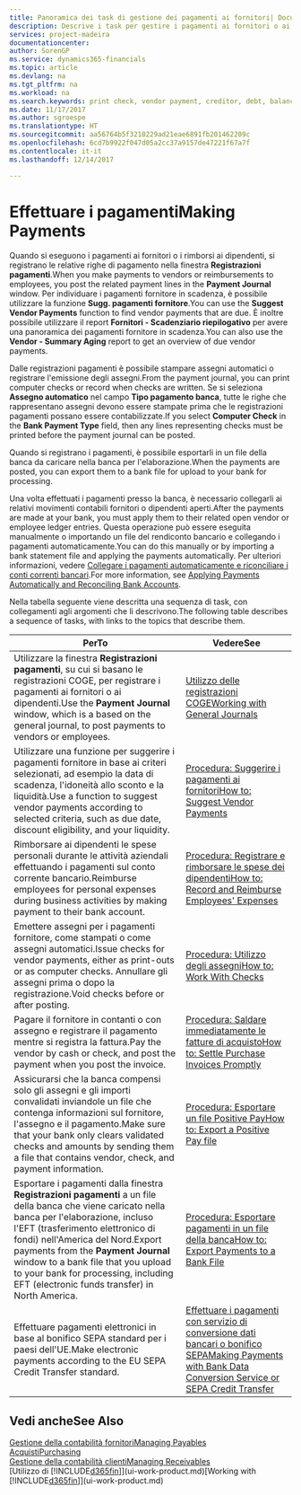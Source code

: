 ```yaml
---
title: Panoramica dei task di gestione dei pagamenti ai fornitori| Documenti Microsoft
description: Descrive i task per gestire i pagamenti ai fornitori o ai creditori, inclusa la registrazione delle righe di pagamento e la visualizzazione di una panoramica del saldo dovuto.
services: project-madeira
documentationcenter: 
author: SorenGP
ms.service: dynamics365-financials
ms.topic: article
ms.devlang: na
ms.tgt_pltfrm: na
ms.workload: na
ms.search.keywords: print check, vendor payment, creditor, debt, balance due, AP
ms.date: 11/17/2017
ms.author: sgroespe
ms.translationtype: HT
ms.sourcegitcommit: aa56764b5f3210229ad21eae6891fb201462209c
ms.openlocfilehash: 6cd7b9922f047d05a2cc37a9157de47221f67a7f
ms.contentlocale: it-it
ms.lasthandoff: 12/14/2017

---
```

# <a name="making-payments"></a><span data-ttu-id="572fe-103">Effettuare i pagamenti</span><span class="sxs-lookup"><span data-stu-id="572fe-103">Making Payments</span></span>
<span data-ttu-id="572fe-104">Quando si eseguono i pagamenti ai fornitori o i rimborsi ai dipendenti, si registrano le relative righe di pagamento nella finestra **Registrazioni pagamenti**.</span><span class="sxs-lookup"><span data-stu-id="572fe-104">When you make payments to vendors or reimbursements to employees, you post the related payment lines in the **Payment Journal** window.</span></span> <span data-ttu-id="572fe-105">Per individuare i pagamenti fornitore in scadenza, è possibile utilizzare la funzione **Sugg. pagamenti fornitore**.</span><span class="sxs-lookup"><span data-stu-id="572fe-105">You can use the **Suggest Vendor Payments** function to find vendor payments that are due.</span></span> <span data-ttu-id="572fe-106">È inoltre possibile utilizzare il report **Fornitori - Scadenziario riepilogativo** per avere una panoramica dei pagamenti fornitore in scadenza.</span><span class="sxs-lookup"><span data-stu-id="572fe-106">You can also use the **Vendor - Summary Aging** report to get an overview of due vendor payments.</span></span>

<span data-ttu-id="572fe-107">Dalle registrazioni pagamenti è possibile stampare assegni automatici o registrare l'emissione degli assegni.</span><span class="sxs-lookup"><span data-stu-id="572fe-107">From the payment journal, you can print computer checks or record when checks are written.</span></span> <span data-ttu-id="572fe-108">Se si seleziona **Assegno automatico** nel campo **Tipo pagamento banca**, tutte le righe che rappresentano assegni devono essere stampate prima che le registrazioni pagamenti possano essere contabilizzate.</span><span class="sxs-lookup"><span data-stu-id="572fe-108">If you select **Computer Check** in the **Bank Payment Type** field, then any lines representing checks must be printed before the payment journal can be posted.</span></span>

<span data-ttu-id="572fe-109">Quando si registrano i pagamenti, è possibile esportarli in un file della banca da caricare nella banca per l'elaborazione.</span><span class="sxs-lookup"><span data-stu-id="572fe-109">When the payments are posted, you can export them to a bank file for upload to your bank for processing.</span></span>

<span data-ttu-id="572fe-110">Una volta effettuati i pagamenti presso la banca, è necessario collegarli ai relativi movimenti contabili fornitori o dipendenti aperti.</span><span class="sxs-lookup"><span data-stu-id="572fe-110">After the payments are made at your bank, you must apply them to their related open vendor or employee ledger entries.</span></span> <span data-ttu-id="572fe-111">Questa operazione può essere eseguita manualmente o importando un file del rendiconto bancario e collegando i pagamenti automaticamente.</span><span class="sxs-lookup"><span data-stu-id="572fe-111">You can do this manually or by importing a bank statement file and applying the payments automatically.</span></span> <span data-ttu-id="572fe-112">Per ulteriori informazioni, vedere [Collegare i pagamenti automaticamente e riconciliare i conti correnti bancari](receivables-apply-payments-auto-reconcile-bank-accounts.md).</span><span class="sxs-lookup"><span data-stu-id="572fe-112">For more information, see [Applying Payments Automatically and Reconciling Bank Accounts](receivables-apply-payments-auto-reconcile-bank-accounts.md).</span></span>

<span data-ttu-id="572fe-113">Nella tabella seguente viene descritta una sequenza di task, con collegamenti agli argomenti che li descrivono.</span><span class="sxs-lookup"><span data-stu-id="572fe-113">The following table describes a sequence of tasks, with links to the topics that describe them.</span></span>

| <span data-ttu-id="572fe-114">Per</span><span class="sxs-lookup"><span data-stu-id="572fe-114">To</span></span> | <span data-ttu-id="572fe-115">Vedere</span><span class="sxs-lookup"><span data-stu-id="572fe-115">See</span></span> |
| --- | --- |
|<span data-ttu-id="572fe-116">Utilizzare la finestra **Registrazioni pagamenti**, su cui si basano le registrazioni COGE, per registrare i pagamenti ai fornitori o ai dipendenti.</span><span class="sxs-lookup"><span data-stu-id="572fe-116">Use the **Payment Journal** window, which is a based on the general journal, to post payments to vendors or employees.</span></span>|[<span data-ttu-id="572fe-117">Utilizzo delle registrazioni COGE</span><span class="sxs-lookup"><span data-stu-id="572fe-117">Working with General Journals</span></span>](ui-work-general-journals.md)|
| <span data-ttu-id="572fe-118">Utilizzare una funzione per suggerire i pagamenti fornitore in base ai criteri selezionati, ad esempio la data di scadenza, l'idoneità allo sconto e la liquidità.</span><span class="sxs-lookup"><span data-stu-id="572fe-118">Use a function to suggest vendor payments according to selected criteria, such as due date, discount eligibility, and your liquidity.</span></span> |[<span data-ttu-id="572fe-119">Procedura: Suggerire i pagamenti ai fornitori</span><span class="sxs-lookup"><span data-stu-id="572fe-119">How to: Suggest Vendor Payments</span></span>](payables-how-suggest-vendor-payments.md) |
|<span data-ttu-id="572fe-120">Rimborsare ai dipendenti le spese personali durante le attività aziendali effettuando i pagamenti sul conto corrente bancario.</span><span class="sxs-lookup"><span data-stu-id="572fe-120">Reimburse employees for personal expenses during business activities by making payment to their bank account.</span></span>|[<span data-ttu-id="572fe-121">Procedura: Registrare e rimborsare le spese dei dipendenti</span><span class="sxs-lookup"><span data-stu-id="572fe-121">How to: Record and Reimburse Employees' Expenses</span></span>](finance-how-record-reimburse-employee-expenses.md)|
| <span data-ttu-id="572fe-122">Emettere assegni per i pagamenti fornitore, come stampati o come assegni automatici.</span><span class="sxs-lookup"><span data-stu-id="572fe-122">Issue checks for vendor payments, either as print-outs or as computer checks.</span></span> <span data-ttu-id="572fe-123">Annullare gli assegni prima o dopo la registrazione.</span><span class="sxs-lookup"><span data-stu-id="572fe-123">Void checks before or after posting.</span></span> |[<span data-ttu-id="572fe-124">Procedura: Utilizzo degli assegni</span><span class="sxs-lookup"><span data-stu-id="572fe-124">How to: Work With Checks</span></span>](payables-how-work-checks.md) |
| <span data-ttu-id="572fe-125">Pagare il fornitore in contanti o con assegno e registrare il pagamento mentre si registra la fattura.</span><span class="sxs-lookup"><span data-stu-id="572fe-125">Pay the vendor by cash or check, and post the payment when you post the invoice.</span></span> |[<span data-ttu-id="572fe-126">Procedura: Saldare immediatamente le fatture di acquisto</span><span class="sxs-lookup"><span data-stu-id="572fe-126">How to: Settle Purchase Invoices Promptly</span></span>](finance-how-to-settle-purchase-invoices-promptly.md) |
| <span data-ttu-id="572fe-127">Assicurarsi che la banca compensi solo gli assegni e gli importi convalidati inviandole un file che contenga informazioni sul fornitore, l'assegno e il pagamento.</span><span class="sxs-lookup"><span data-stu-id="572fe-127">Make sure that your bank only clears validated checks and amounts by sending them a file that contains vendor, check, and payment information.</span></span> |[<span data-ttu-id="572fe-128">Procedura: Esportare un file Positive Pay</span><span class="sxs-lookup"><span data-stu-id="572fe-128">How to: Export a Positive Pay file</span></span>](finance-how-positive-pay.md) |
|<span data-ttu-id="572fe-129">Esportare i pagamenti dalla finestra **Registrazioni pagamenti** a un file della banca che viene caricato nella banca per l'elaborazione, incluso l'EFT (trasferimento elettronico di fondi) nell'America del Nord.</span><span class="sxs-lookup"><span data-stu-id="572fe-129">Export payments from the **Payment Journal** window to a bank file that you upload to your bank for processing, including EFT (electronic funds transfer) in North America.</span></span> |[<span data-ttu-id="572fe-130">Procedura: Esportare pagamenti in un file della banca</span><span class="sxs-lookup"><span data-stu-id="572fe-130">How to: Export Payments to a Bank File</span></span>](payables-how-export-payments-bank-file.md)|
|<span data-ttu-id="572fe-131">Effettuare pagamenti elettronici in base al bonifico SEPA standard per i paesi dell'UE.</span><span class="sxs-lookup"><span data-stu-id="572fe-131">Make electronic payments according to the EU SEPA Credit Transfer standard.</span></span>|[<span data-ttu-id="572fe-132">Effettuare i pagamenti con servizio di conversione dati bancari o bonifico SEPA</span><span class="sxs-lookup"><span data-stu-id="572fe-132">Making Payments with Bank Data Conversion Service or SEPA Credit Transfer</span></span>](finance-make-payments-with-bank-data-conversion-service-or-sepa-credit-transfer.md)|    

## <a name="see-also"></a><span data-ttu-id="572fe-133">Vedi anche</span><span class="sxs-lookup"><span data-stu-id="572fe-133">See Also</span></span>
[<span data-ttu-id="572fe-134">Gestione della contabilità fornitori</span><span class="sxs-lookup"><span data-stu-id="572fe-134">Managing Payables</span></span>](payables-manage-payables.md)  
[<span data-ttu-id="572fe-135">Acquisti</span><span class="sxs-lookup"><span data-stu-id="572fe-135">Purchasing</span></span>](purchasing-manage-purchasing.md)  
[<span data-ttu-id="572fe-136">Gestione della contabilità clienti</span><span class="sxs-lookup"><span data-stu-id="572fe-136">Managing Receivables</span></span>](receivables-manage-receivables.md)  
<span data-ttu-id="572fe-137">[Utilizzo di [!INCLUDE[d365fin](includes/d365fin_md.md)]](ui-work-product.md)</span><span class="sxs-lookup"><span data-stu-id="572fe-137">[Working with [!INCLUDE[d365fin](includes/d365fin_md.md)]](ui-work-product.md)</span></span>  

